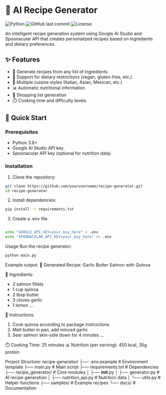 # 🍳 AI Recipe Generator

![Python](https://img.shields.io/badge/Python-3.8+-blue.svg)
![GitHub last commit](https://img.shields.io/github/last-commit/yourusername/recipe-generator)
![License](https://img.shields.io/badge/License-MIT-green.svg)

An intelligent recipe generation system using Google AI Studio and Spoonacular API that creates personalized recipes based on ingredients and dietary preferences.

## ✨ Features

- 🥗 Generate recipes from any list of ingredients
- 🌱 Support for dietary restrictions (vegan, gluten-free, etc.)
- 🍲 Multiple cuisine styles (Italian, Asian, Mexican, etc.)
- 📊 Automatic nutritional information
- 🛒 Shopping list generation
- ⏱️ Cooking time and difficulty levels

## 🚀 Quick Start

### Prerequisites
- Python 3.8+
- Google AI Studio API key
- Spoonacular API key (optional for nutrition data)

### Installation
1. Clone the repository:
```bash
git clone https://github.com/yourusername/recipe-generator.git
cd recipe-generator
```

2. Install dependencies:
```bash
pip install -r requirements.txt
```

3. Create a .env file:
```bash

echo "GOOGLE_API_KEY=your_key_here" > .env
echo "SPOONACULAR_API_KEY=your_key_here" >> .env
```

Usage
Run the recipe generator:
```bash
python main.py
```


Example output:
🍴 Generated Recipe: Garlic Butter Salmon with Quinoa

📝 Ingredients:
- 2 salmon fillets
- 1 cup quinoa
- 2 tbsp butter
- 3 cloves garlic
- 1 lemon
...

🔪 Instructions:
1. Cook quinoa according to package instructions
2. Melt butter in pan, add minced garlic
3. Sear salmon skin-side down for 4 minutes
...

⏱️ Cooking Time: 25 minutes
📊 Nutrition (per serving): 450 kcal, 35g protein


Project Structure:
recipe-generator/
├── .env.example          # Environment template
├── main.py               # Main script
├── requirements.txt      # Dependencies
├── recipe_generator/     # Core modules
│   ├── __init__.py
│   ├── generator.py      # AI recipe generation
│   ├── nutrition_api.py  # Nutrition data
│   └── utils.py         # Helper functions
├── samples/              # Example recipes
└── docs/                 # Documentation
